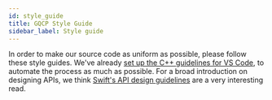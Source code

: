 ```yaml
---
id: style_guide
title: GQCP Style Guide
sidebar_label: Style guide
---
```


In order to make our source code as uniform as possible, please follow these style guides. We've already [set up the C++ guidelines for VS Code](developer_getting_started/#setting-up-auto-formatting-for-c-source-files), to automate the process as much as possible. For a broad introduction on designing APIs, we think [Swift's API design guidelines](https://swift.org/documentation/api-design-guidelines/) are a very interesting read.

